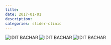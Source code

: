 ```yaml
---
title:
date: 2017-01-01
description:
categories: slider-clinic
---
```

<div class="fade home-content-slider">
<!-- slider-pictures start here:------נא להוסיף או להחליף תמונות כאן----- -->
<img class="editable" src="https://dl.dropboxusercontent.com/s/zontv1do6ls68pd/slider-items01.jpg?dl=0" alt="IDIT BACHAR">
<img class="editable" src="https://dl.dropboxusercontent.com/s/qszhi534mvta2ro/slider-items02.jpg?dl=0" alt="IDIT BACHAR">
<img class="editable" src="https://dl.dropboxusercontent.com/s/5ug6idx37ylugh8/slider-items03.jpg?dl=0" alt="IDIT BACHAR">
<!-- slider-pictures ends here:-----סוף מקטע תמונות----- -->
</div>
